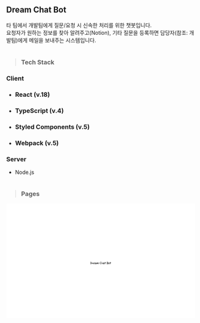 ## Dream Chat Bot

타 팀에서 개발팀에게 질문/요청 시 신속한 처리를 위한 챗봇입니다.  
요청자가 원하는 정보를 찾아 알려주고(Notion), 기타 질문을 등록하면 담당자(참조: 개발팀)에게 메일을 보내주는 시스템입니다.
#

> ### Tech Stack

### Client
- ### React (v.18)
- ### TypeScript (v.4)
- ### Styled Components (v.5)
- ### Webpack (v.5)
###

### Server
- Node.js


#


> ### Pages

![](client/src/assets/img/main.png)
